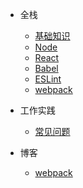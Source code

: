 
* 全栈
  * [基础知识](full_stack/base/)
  * [Node](full_stack/node/)
  * [React](full_stack/react/)
  * [Babel](full_stack/babel/)
  * [ESLint](full_stack/eslint/)
  * [webpack](full_stack/webpack/)

* 工作实践
  * [常见问题](work/problems/)
* 博客
  * [webpack](blog/webpack/)
  <!-- * [文章列表](blog/) -->
<!-- * [投资](investment/) -->